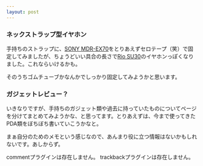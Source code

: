```yaml
---
layout: post
---
```

<h3>ネックストラップ型イヤホン</h3>
<p>手持ちのストラップに、<a href="/?page=SONY+MDR%2DEX70" class="wikipage">SONY MDR-EX70</a>をとりあえずセロテープ（笑）で固定してみましたが、ちょうどいい具合の長さで<a href="/?page=Rio+SU30" class="wikipage">Rio SU30</a>のイヤホンっぽくなりました。これならいけるかも。</p>
<p>そのうちゴムチューブかなんかでしっかり固定してみようかと思います。</p>
<h3>ガジェットレビュー？</h3>
<p>いきなりですが、手持ちのガジェット類や過去に持っていたものについてページを分けてまとめてみようかな、と思ってます。とりあえずは、今まで使ってきたPDA類をぼちぼち書いていこうかなと。</p>
<p>まぁ自分のためのメモという感じなので、あんまり役に立つ情報はないかもしれないです。あしからず。</p>
<p><span class="error">commentプラグインは存在しません。</span> <span class="error">trackbackプラグインは存在しません。</span> </p>
